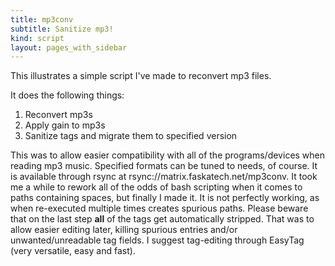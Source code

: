 ```yaml
---
title: mp3conv
subtitle: Sanitize mp3!
kind: script
layout: pages_with_sidebar
---
```

This illustrates a simple script I've made to reconvert mp3 files.

It does the following things:

1. Reconvert mp3s
1. Apply gain to mp3s
1. Sanitize tags and migrate them to specified version

This was to allow easier compatibility with all of the programs/devices when reading mp3 music. Specified formats can be tuned to needs, of course.
It is available through rsync at rsync://matrix.faskatech.net/mp3conv. It took me a while to rework all of the odds of bash scripting when it comes to paths containing spaces, but finally I made it. It is not perfectly working, as when re-executed multiple times creates spurious paths. Please beware that on the last step **all** of the tags get automatically stripped. That was to allow easier editing later, killing spurious entries and/or unwanted/unreadable tag fields. I suggest tag-editing through EasyTag (very versatile, easy and fast).
